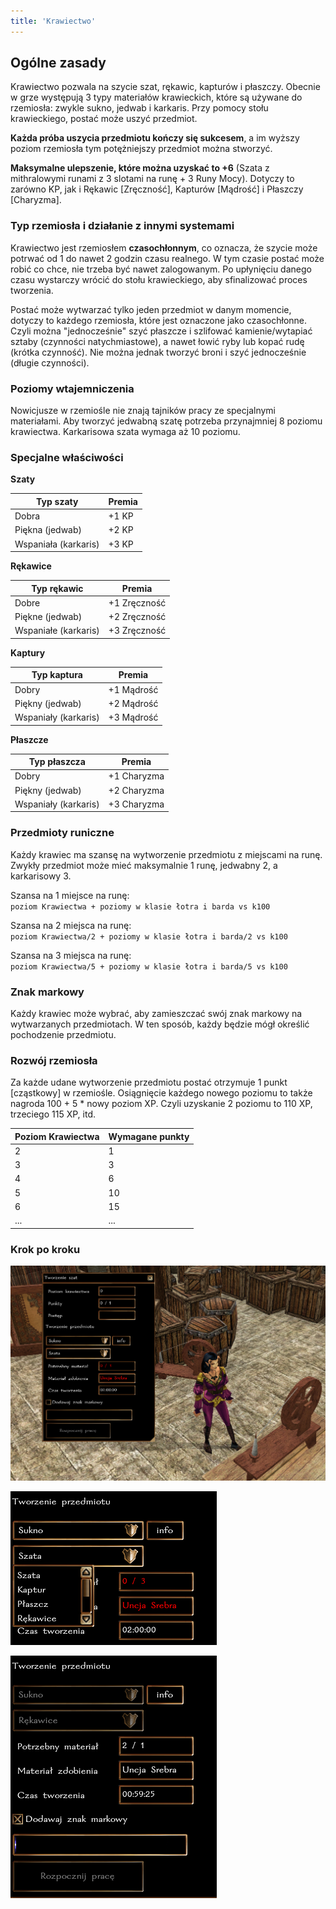 ```yaml
---
title: 'Krawiectwo'
---
```


## Ogólne zasady

Krawiectwo pozwala na szycie szat, rękawic, kapturów i płaszczy. Obecnie w grze występują 3 typy materiałów krawieckich, które są używane do rzemiosła: zwykle sukno, jedwab i karkaris. Przy pomocy stołu krawieckiego, postać może uszyć przedmiot.

**Każda próba uszycia przedmiotu kończy się sukcesem**, a im wyższy poziom rzemiosła tym potężniejszy przedmiot można stworzyć.

**Maksymalne ulepszenie, które można uzyskać to +6** (Szata z mithralowymi runami z 3 slotami na runę + 3 Runy Mocy). Dotyczy to zarówno KP, jak i Rękawic [Zręczność], Kapturów [Mądrość] i Płaszczy [Charyzma].

### Typ rzemiosła i działanie z innymi systemami

Krawiectwo jest rzemiosłem **czasochłonnym**, co oznacza, że szycie może potrwać od 1 do nawet 2 godzin czasu realnego. W tym czasie postać może robić co chce, nie trzeba być nawet zalogowanym. Po upłynięciu danego czasu wystarczy wrócić do stołu krawieckiego, aby sfinalizować proces tworzenia.

Postać może wytwarzać tylko jeden przedmiot w danym momencie, dotyczy to każdego rzemiosła, które jest oznaczone jako czasochłonne. Czyli można "jednocześnie" szyć płaszcze i szlifować kamienie/wytapiać sztaby (czynności natychmiastowe), a nawet łowić ryby lub kopać rudę (krótka czynność). Nie można jednak tworzyć broni i szyć jednocześnie (długie czynności).

### Poziomy wtajemniczenia

Nowicjusze w rzemiośle nie znają tajników pracy ze specjalnymi materiałami. Aby tworzyć jedwabną szatę potrzeba przynajmniej 8 poziomu krawiectwa. Karkarisowa szata wymaga aż 10 poziomu.

### Specjalne właściwości

**Szaty**

| Typ szaty            | Premia |
|----------------------|--------|
| Dobra                | +1 KP  |
| Piękna (jedwab)      | +2 KP  |
| Wspaniała (karkaris) | +3 KP  |

**Rękawice**

| Typ rękawic          | Premia       |
|----------------------|--------------|
| Dobre                | +1 Zręczność |
| Piękne (jedwab)      | +2 Zręczność |
| Wspaniałe (karkaris) | +3 Zręczność |

**Kaptury**

| Typ kaptura          | Premia     |
|----------------------|------------|
| Dobry                | +1 Mądrość |
| Piękny (jedwab)      | +2 Mądrość |
| Wspaniały (karkaris) | +3 Mądrość |

**Płaszcze**

| Typ płaszcza         | Premia      |
|----------------------|-------------|
| Dobry                | +1 Charyzma |
| Piękny (jedwab)      | +2 Charyzma |
| Wspaniały (karkaris) | +3 Charyzma |


### Przedmioty runiczne

Każdy krawiec ma szansę na wytworzenie przedmiotu z miejscami na runę. Zwykły przedmiot może mieć maksymalnie 1 runę, jedwabny 2, a karkarisowy 3.

Szansa na 1 miejsce na runę:\
``poziom Krawiectwa + poziomy w klasie łotra i barda vs k100``

Szansa na 2 miejsca na runę:\
``poziom Krawiectwa/2 + poziomy w klasie łotra i barda/2 vs k100``

Szansa na 3 miejsca na runę:\
``poziom Krawiectwa/5 + poziomy w klasie łotra i barda/5 vs k100``

### Znak markowy

Każdy krawiec może wybrać, aby zamieszczać swój znak markowy na wytwarzanych przedmiotach. W ten sposób, każdy będzie mógł określić pochodzenie przedmiotu.

### Rozwój rzemiosła

Za każde udane wytworzenie przedmiotu postać otrzymuje 1 punkt [cząstkowy] w rzemiośle. Osiągnięcie każdego nowego poziomu to także nagroda 100 + 5 * nowy poziom XP. Czyli uzyskanie 2 poziomu to 110 XP, trzeciego 115 XP, itd.

| Poziom Krawiectwa | Wymagane punkty |
|-------------------|-----------------|
| 2                 | 1               |
| 3                 | 3               |
| 4                 | 6               |
| 5                 | 10              |
| 6                 | 15              |
| ...               | ...             |

### Krok po kroku

![dialog krawiectwo](../../static/img/wiki/wiki-rzemioslo/krawiectwo-1.png)

![dialog krawiectwo](../../static/img/wiki/wiki-rzemioslo/krawiectwo-2.png)

![dialog krawiectwo](../../static/img/wiki/wiki-rzemioslo/krawiectwo-3.png)